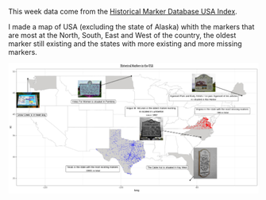 This week data come from the [Historical Marker Database USA Index](https://www.hmdb.org/geolists.asp?c=United%20States%20of%20America). 

I made a map of USA (excluding the state of Alaska) whith the markers that are most at the North, South, East and West of the country, the oldest marker still existing and the states with more existing and more missing markers. 

![Historical Markers in USA](https://github.com/Ioannis-D/TidyTuesday/blob/main/June/4th%20Week/Historical_Markers_USA.png)
